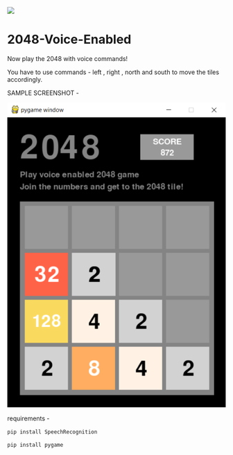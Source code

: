![](https://img.shields.io/badge/python-3-orange)

# 2048-Voice-Enabled
Now play the 2048 with voice commands!

You have to use commands - left , right , north and south to move the tiles accordingly.

SAMPLE SCREENSHOT - 

![](2048_sample.png)

requirements -

```
pip install SpeechRecognition
```

```
pip install pygame
```
